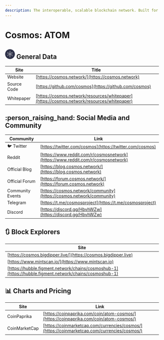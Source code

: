 ```yaml
---
description: The interoperable, scalable blockchain network. Built for developers.
---
```


# Cosmos: ATOM

## ![](../../.gitbook/assets/atom.png) General Data

| Site        | Title                                                                                      |
| ----------- | ------------------------------------------------------------------------------------------ |
| Website     | [https://cosmos.network/](https://cosmos.network)                                          |
| Source Code | [https://github.com/cosmos](https://github.com/cosmos)                                     |
| Whitepaper  | [https://cosmos.network/resources/whitepaper](https://cosmos.network/resources/whitepaper) |

## :person_raising_hand: Social Media and Community

| Community        | Link                                                                             |
| ---------------- | -------------------------------------------------------------------------------- |
| :bird: Twitter   | [https://twitter.com/cosmos](https://twitter.com/cosmos)                         |
| Reddit           | [https://www.reddit.com/r/cosmosnetwork](https://www.reddit.com/r/cosmosnetwork) |
| Official Blog    | [https://blog.cosmos.network/](https://blog.cosmos.network)                      |
| Official Forum   | [https://forum.cosmos.network/](https://forum.cosmos.network)                    |
| Community Events | [https://cosmos.network/community](https://cosmos.network/community)             |
| Telegram         | [https://t.me/cosmosproject](https://t.me/cosmosproject)                         |
| Discord          | [https://discord.gg/HbvhWZw](https://discord.gg/HbvhWZw)                         |

## :arrows_clockwise: Block Explorers

| Site                                                                                                   |
| ------------------------------------------------------------------------------------------------------ |
| [https://cosmos.bigdipper.live/](https://cosmos.bigdipper.live)                                        |
| [https://www.mintscan.io/](https://www.mintscan.io)                                                    |
| [https://hubble.figment.network/chains/cosmoshub-1](https://hubble.figment.network/chains/cosmoshub-1) |

## :bar_chart: Charts and Pricing

| Site          | Link                                                                                         |
| ------------- | -------------------------------------------------------------------------------------------- |
| CoinPaprika   | [https://coinpaprika.com/coin/atom-cosmos/](https://coinpaprika.com/coin/atom-cosmos/)       |
| CoinMarketCap | [https://coinmarketcap.com/currencies/cosmos/](https://coinmarketcap.com/currencies/cosmos/) |
